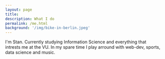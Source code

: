 ```yaml
---
layout: page
title: 
description: What I do
permalink: /me.html
background: '/img/bike-in-berlin.jpeg'
---
```


I'm Stan. Currently studying Information Science and everything that intrests me at the VU. In my spare time I play arround with web-dev, sports, data science and music. 


<style>
    /* ensure image is not to dark on main page */
header.masthead .overlay {
            position: absolute;
            top: 0;
            left: 0;
            height: 100%;
            width: 100%;
            background-color: $gray-900;
            opacity: 0.3 !important;
}
</style>